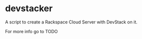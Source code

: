 # devstacker
A script to create a Rackspace Cloud Server with DevStack on it.

For more info go to TODO
